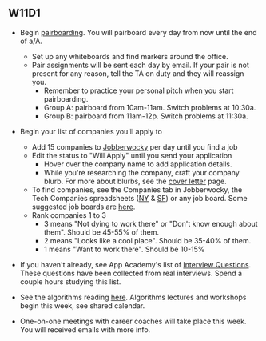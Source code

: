 ## W11D1
* Begin [pairboarding][pair-boarding-index].  You will pairboard every day from now until the end of a/A.
  * Set up any whiteboards and find markers around the office.
  * Pair assignments will be sent each day by email.  If your pair is not present for any reason, tell the TA on duty and they will reassign you.
    * Remember to practice your personal pitch when you start pairboarding.
    * Group A: pairboard from 10am-11am.  Switch problems at 10:30a.  
    * Group B: pairboard from 11am-12p.  Switch problems at 11:30a.  

* Begin your list of companies you'll apply to
  * Add 15 companies to [Jobberwocky][jobberwocky] per day until you find a job
  * Edit the status to "Will Apply" until you send your application
    * Hover over the company name to add application details.
    * While you're researching the company, craft your company blurb.  For more about blurbs, see the [cover letter][cover-letter] page.
  * To find companies, see the Companies tab in Jobberwocky, the Tech Companies spreadsheets ([NY][ny-tech-companies] & [SF][bay-tech-companies]) or any job board.  Some suggested job boards are [here][job-boards].
  * Rank companies 1 to 3
    * 3 means "Not dying to work there" or "Don't know enough about them". Should be 45-55% of them.
    * 2 means "Looks like a cool place". Should be 35-40% of them.
    * 1 means "Want to work there". Should be 10-15%
* If you haven't already, see App Academy's list of [Interview Questions][interview-questions].  These questions have been collected from real interviews.  Spend a couple hours studying this list.
* See the algorithms reading [here][algorithms-curriculum].  Algorithms lectures and workshops begin this week, see shared calendar.
* One-on-one meetings with career coaches will take place this week.  You will received emails with more info.


[pair-boarding-index]: ../interview-prep/pairboarding/index.md#index
[jobberwocky]: http://progress.appacademy.io/jobberwocky
[cover-letter]: ../self-presentation/cover_letter.md
[job-boards]: ../mass-applying/job-boards.md
[interview-questions]: https://docs.google.com/a/appacademy.io/spreadsheet/ccc?key=0AnnoREts_wUydHN3UGZfbDZIME1VTEY3Y3pUNWpZZGc#gid=0
[algorithms-curriculum]: https://github.com/appacademy/algorithms-curriculum
[ny-tech-companies]: https://docs.google.com/a/appacademy.io/spreadsheet/ccc?key=0AnnoREts_wUydEk1Z25ER3V4aTdsWjlMRTVmWC1BU2c#gid=0
[bay-tech-companies]: https://docs.google.com/a/appacademy.io/spreadsheet/ccc?key=0AnnoREts_wUydFpJSVZLM25wdmc0Vk56UzEwUzJiY3c#gid=0

